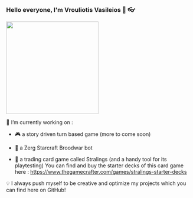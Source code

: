 ### Hello everyone, I'm Vrouliotis Vasileios :dragon: :eyeglasses:

<img src="https://media.giphy.com/media/UOvFfXGINpmN2/giphy.gif" width="250" height="250" />

🔭 I’m currently working on : 

- :video_game:  a story driven turn based game (more to come soon) 

- :space_invader: a Zerg Starcraft Broodwar bot

- :flower_playing_cards: a trading card game called Stralings (and a handy tool for its playtesting)
  You can find and buy the starter decks of this card game here : https://www.thegamecrafter.com/games/stralings-starter-decks


:bulb: I always push myself to be creative and optimize my projects which you can find here on GitHub!



<!--
**vvroul/vvroul** is a ✨ _special_ ✨ repository because its `README.md` (this file) appears on your GitHub profile.

Here are some ideas to get you started:

- 🔭 I’m currently working on ...
- 🌱 I’m currently learning ...
- 👯 I’m looking to collaborate on ...
- 🤔 I’m looking for help with ...
- 💬 Ask me about ...
- 📫 How to reach me: ...
- 😄 Pronouns: ...
- ⚡ Fun fact: ...
-->
